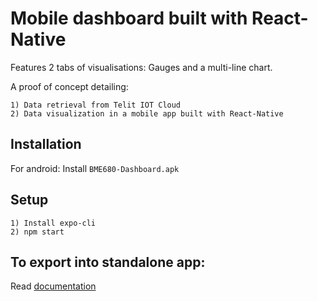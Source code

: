 # Mobile dashboard built with React-Native

Features 2 tabs of visualisations: Gauges and a multi-line chart.

A proof of concept detailing:

    1) Data retrieval from Telit IOT Cloud
    2) Data visualization in a mobile app built with React-Native

## Installation

For android: Install `BME680-Dashboard.apk`

## Setup

    1) Install expo-cli
    2) npm start

## To export into standalone app:

Read [documentation](https://docs.expo.io/versions/latest/distribution/building-standalone-apps)
